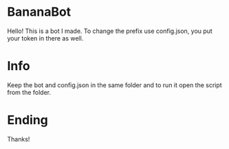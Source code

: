 # BananaBot
Hello! This is a bot I made. To change the prefix use config.json, you put your token in there as well.
# Info
Keep the bot and config.json in the same folder and to run it open the script from the folder.
# Ending
Thanks!
